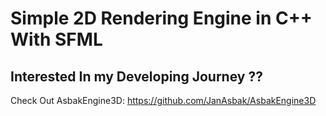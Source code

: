 # Simple 2D Rendering Engine in C++ With SFML
## Interested In my Developing Journey ??
Check Out AsbakEngine3D: https://github.com/JanAsbak/AsbakEngine3D

